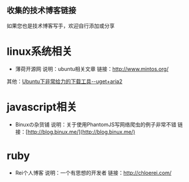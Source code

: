 收集的技术博客链接
-----------------

如果您也是技术博客写手，欢迎自行添加或分享

# linux系统相关

* 薄荷开源网
说明：ubuntu相关文章
链接：http://www.mintos.org/

其他：[Ubuntu下非常给力的下载工具--uget+aria2](http://burner1024.blog.163.com/blog/static/17447800420126191858424/) 
 
# javascript相关

* Binuxの杂货铺
说明：关于使用PhantomJS写网络爬虫的例子非常不错
链接：[http://blog.binux.me/](http://blog.binux.me/)

# ruby

* Rei个人博客
说明：一个有思想的开发者
链接：http://chloerei.com/